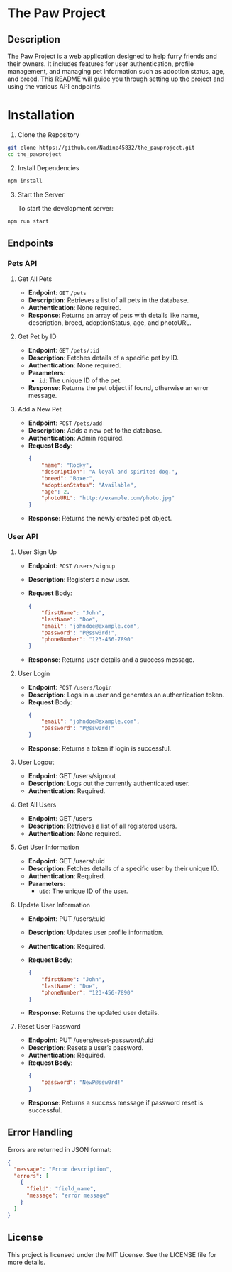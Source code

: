 # The Paw Project

## Description
The Paw Project is a web application designed to help furry friends and their owners. It includes features for user authentication, profile management, and managing pet information such as adoption status, age, and breed. This README will guide you through setting up the project and using the various API endpoints.

# Installation
1. Clone the Repository

```bash
git clone https://github.com/Nadine45832/the_pawproject.git
cd the_pawproject
```

2. Install Dependencies
```bash
npm install
```

3. Start the Server

    To start the development server:

```bash
npm run start
```

## Endpoints

### Pets API
1. Get All Pets
    - **Endpoint**: `GET` `/pets`
    - **Description**: Retrieves a list of all pets in the database.
    - **Authentication**: None required.
    - **Response**: Returns an array of pets with details like name, description, breed, adoptionStatus, age, and photoURL.

2. Get Pet by ID
    - **Endpoint**: `GET` `/pets/:id`
    - **Description**: Fetches details of a specific pet by ID.
    - **Authentication**: None required.
    - **Parameters**:
        - `id`: The unique ID of the pet.
    - **Response**: Returns the pet object if found, otherwise an error message.
3. Add a New Pet
    - **Endpoint**: `POST` `/pets/add`
    - **Description**: Adds a new pet to the database.
    - **Authentication**: Admin required.
    - **Request Body**:
        ```json
        {
            "name": "Rocky",
            "description": "A loyal and spirited dog.",
            "breed": "Boxer",
            "adoptionStatus": "Available",
            "age": 2,
            "photoURL": "http://example.com/photo.jpg"
        }
        ```
    - **Response**: Returns the newly created pet object.

### User API
1. User Sign Up
    - **Endpoint**: `POST` `/users/signup`
    - **Description**: Registers a new user.
    - **Request** Body:
        ```json
        {
            "firstName": "John",
            "lastName": "Doe",
            "email": "johndoe@example.com",
            "password": "P@ssw0rd!",
            "phoneNumber": "123-456-7890"
        }
        ```

    - **Response**: Returns user details and a success message.

2. User Login
    - **Endpoint**: `POST` `/users/login`
    - **Description**: Logs in a user and generates an authentication token.
    - **Request** Body:
        ```json
        {
            "email": "johndoe@example.com",
            "password": "P@ssw0rd!"
        }
        ```
    - **Response**: Returns a token if login is successful.

3. User Logout
    - **Endpoint**: GET /users/signout
    - **Description**: Logs out the currently authenticated user.
    - **Authentication**: Required.

4. Get All Users
    - **Endpoint**: GET /users
    - **Description**: Retrieves a list of all registered users.
    - **Authentication**: None required.

5. Get User Information
    - **Endpoint**: GET /users/:uid
    - **Description**: Fetches details of a specific user by their unique ID.
    - **Authentication**: Required.
    - **Parameters**:
        - `uid`: The unique ID of the user.

6. Update User Information
    - **Endpoint**: PUT /users/:uid
    - **Description**: Updates user profile information.
    - **Authentication**: Required.
    - **Request Body**:
        ```json
        {
            "firstName": "John",
            "lastName": "Doe",
            "phoneNumber": "123-456-7890"
        }
        ```

    - **Response**: Returns the updated user details.

7. Reset User Password
    - **Endpoint**: PUT /users/reset-password/:uid
    - **Description**: Resets a user’s password.
    - **Authentication**: Required.
    - **Request Body**:
        ```json
        {
            "password": "NewP@ssw0rd!"
        }
        ```
    - **Response**: Returns a success message if password reset is successful.

## Error Handling

Errors are returned in JSON format:

```json
{
  "message": "Error description",
  "errors": [
    {
      "field": "field_name",
      "message": "error message"
    }
  ]
}
```

## License

This project is licensed under the MIT License. See the LICENSE file for more details.
